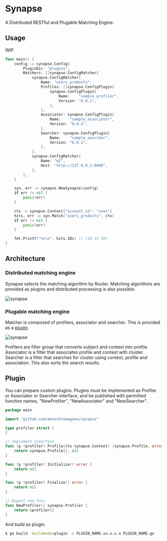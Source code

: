 # Synapse

A Distributed RESTful and Plugable Matching Engine.

## Usage

WIP.

```go
func main() {
	config := synapse.Config{
		PluginDir: "plugins",
		Matchers: []synapse.ConfigMatcher{
			synapse.ConfigMatcher{
				Name: "users_products",
				Profiles: []synapse.ConfigPlugin{
					synapse.ConfigPlugin{
						Name:    "sample_profiler",
						Version: "0.0.1",
					},
				},
				Associator: synapse.ConfigPlugin{
					Name:    "sample_associator",
					Version: "0.0.1",
				},
				Searcher: synapse.ConfigPlugin{
					Name:    "sample_searcher",
					Version: "0.0.1",
				},
			},
			synapse.ConfigMatcher{
				Name: "m2",
				Host: "http://127.0.0.1:8080",
			},
		},
	}

	syn, err := synapse.NewSynapse(config)
	if err != nil {
		panic(err)
	}

	ctx := synapse.Context{"account_id": "xxxx"}
	hits, err := syn.Match("users_products", ctx)
	if err != nil {
		panic(err)
	}

	fmt.Printf("%v\n", hits.IDs) // [10 15 30]
}
```

## Architecture

### Distributed matching engine

Synapse selects the matching algorithm by Router.
Matching algorithms are provided as plugins and distributed processing is also possible.

![synapse](https://user-images.githubusercontent.com/1845486/43449245-e83d55fc-94ea-11e8-8e64-227884db0adb.jpeg)

### Plugable matching engine

Matcher is composed of profilers, associator and searcher. This is provided as a [plugin](https://golang.org/pkg/plugin/).

![synapse](https://user-images.githubusercontent.com/1845486/43510200-d53269a0-95af-11e8-8797-de73f1e9babe.jpeg)

Profilers are filter group that converts subject and context into profile.
Associator is a filter that associates profile and context with cluster.
Searcher is a filter that searches for cluster using context, profile and association.
This also sorts the search results.

## Plugin

You can prepare custom plugins.
Plugins must be implemented as Profiler or Associator or Searcher interface, and be published with permitted function names, "NewProfiler", "NewAssociator" and "NewSearcher".

```go
package main

import "github.com/monochromegane/synapse"

type profiler struct {
}

// Implement interface
func (p *profiler) Profile(ctx synapse.Context) (synapse.Profile, error) {
	return synapse.Profile{}, nil
}

func (p *profiler) Initialize() error {
	return nil
}

func (p *profiler) Finalize() error {
	return nil
}

// Export new func
func NewProfiler() synapse.Profiler {
	return &profiler{}
}
```

And build as plugin.

```sh
$ go build -buildmode=plugin -o PLUGIN_NAME.so.x.x.x PLUGIN_NAME.go
```
